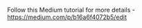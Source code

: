 Follow this Medium tutorial for more details - [https://medium.com/p/b16a6f4072b5/edit
](https://ajay-arunachalam08.medium.com/hands-on-demo-with-building-agentic-rag-retrieval-augmented-generation-pipeline-b16a6f4072b5)

